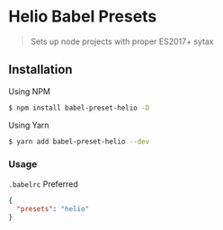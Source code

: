 # Helio Babel Presets

> Sets up node projects with proper ES2017+ sytax

## Installation

Using NPM

```bash
$ npm install babel-preset-helio -D
```

Using Yarn

```bash
$ yarn add babel-preset-helio --dev
```

### Usage

`.babelrc` Preferred

```json
{
  "presets": "helio"
}
```

